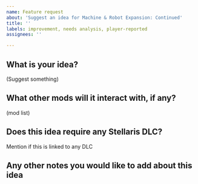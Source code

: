 ```yaml
---
name: Feature request
about: 'Suggest an idea for Machine & Robot Expansion: Continued'
title: ''
labels: improvement, needs analysis, player-reported
assignees: ''

---
```


## What is your idea?

(Suggest something)

## What other mods will it interact with, if any?

(mod list)

## Does this idea require any Stellaris DLC?

Mention if this is linked to any DLC

## Any other notes you would like to add about this idea
